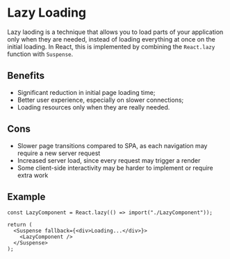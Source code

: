 # Lazy Loading

Lazy laoding is a technique that allows you to load parts of your application only when they are needed, instead of loading everything at once on the initial loading. In React, this is implemented by combining the `React.lazy` function with `Suspense`.

## Benefits

- Significant reduction in initial page loading time;
- Better user experience, especially on slower connections;
- Loading resources only when they are really needed.

## Cons

- Slower page transitions compared to SPA, as each navigation may require a new server request
- Increased server load, since every request may trigger a render
- Some client-side interactivity may be harder to implement or require extra work

## Example

```tsx
const LazyComponent = React.lazy(() => import("./LazyComponent"));

return (
  <Suspense fallback={<div>Loading...</div>}>
    <LazyComponent />
  </Suspense>
);
```
